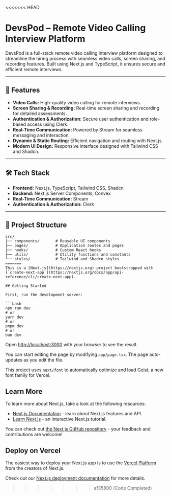 <<<<<<< HEAD
# DevsPod – Remote Video Calling Interview Platform  

DevsPod is a full-stack remote video calling interview platform designed to streamline the hiring process with seamless video calls, screen sharing, and recording features. Built using Next.js and TypeScript, it ensures secure and efficient remote interviews.  

---

## 🚀 Features  
- **Video Calls:** High-quality video calling for remote interviews.  
- **Screen Sharing & Recording:** Real-time screen sharing and recording for detailed assessments.  
- **Authentication & Authorization:** Secure user authentication and role-based access using Clerk.  
- **Real-Time Communication:** Powered by Stream for seamless messaging and interaction.  
- **Dynamic & Static Routing:** Efficient navigation and routing with Next.js.  
- **Modern UI Design:** Responsive interface designed with Tailwind CSS and Shadcn.  

---

## 🛠️ Tech Stack  
- **Frontend:** Next.js, TypeScript, Tailwind CSS, Shadcn  
- **Backend:** Next.js Server Components, Convex  
- **Real-Time Communication:** Stream  
- **Authentication & Authorization:** Clerk  

---

## 📂 Project Structure  
```plaintext
src/  
├── components/       # Reusable UI components  
├── pages/            # Application routes and pages  
├── hooks/            # Custom React hooks  
├── utils/            # Utility functions and constants  
└── styles/           # Tailwind and Shadcn styles  
=======
This is a [Next.js](https://nextjs.org) project bootstrapped with [`create-next-app`](https://nextjs.org/docs/app/api-reference/cli/create-next-app).

## Getting Started

First, run the development server:

```bash
npm run dev
# or
yarn dev
# or
pnpm dev
# or
bun dev
```

Open [http://localhost:3000](http://localhost:3000) with your browser to see the result.

You can start editing the page by modifying `app/page.tsx`. The page auto-updates as you edit the file.

This project uses [`next/font`](https://nextjs.org/docs/app/building-your-application/optimizing/fonts) to automatically optimize and load [Geist](https://vercel.com/font), a new font family for Vercel.

## Learn More

To learn more about Next.js, take a look at the following resources:

- [Next.js Documentation](https://nextjs.org/docs) - learn about Next.js features and API.
- [Learn Next.js](https://nextjs.org/learn) - an interactive Next.js tutorial.

You can check out [the Next.js GitHub repository](https://github.com/vercel/next.js) - your feedback and contributions are welcome!

## Deploy on Vercel

The easiest way to deploy your Next.js app is to use the [Vercel Platform](https://vercel.com/new?utm_medium=default-template&filter=next.js&utm_source=create-next-app&utm_campaign=create-next-app-readme) from the creators of Next.js.

Check out our [Next.js deployment documentation](https://nextjs.org/docs/app/building-your-application/deploying) for more details.
>>>>>>> af35800 (Code Completed)
